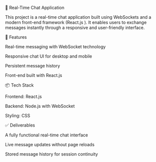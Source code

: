 💬 Real-Time Chat Application

This project is a real-time chat application built using WebSockets and a modern front-end framework (React.js ). It enables users to exchange messages instantly through a responsive and user-friendly interface.

🚀 Features

Real-time messaging with WebSocket technology

Responsive chat UI for desktop and mobile

Persistent message history

Front-end built with React.js 

📦 Tech Stack

Frontend: React.js 

Backend: Node.js with WebSocket 

Styling: CSS

✅ Deliverables

A fully functional real-time chat interface

Live message updates without page reloads

Stored message history for session continuity
